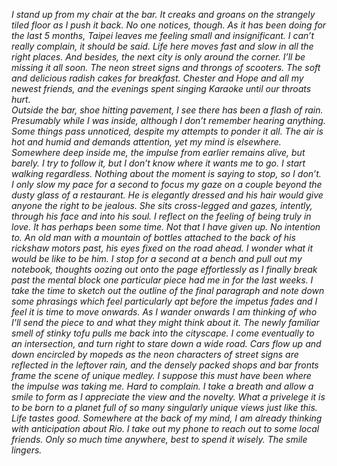  *I stand up from my chair at the bar. It creaks and groans on the strangely tiled floor as I push it back. No one notices, though. As it has been doing for the last 5 months, Taipei leaves me feeling small and insignificant. I can’t really complain, it should be said. Life here moves fast and slow in all the right places. And besides, the next city is only around the corner.*
*I’ll be missing it all soon. The neon street signs and throngs of scooters. The soft and delicious radish cakes for breakfast. Chester and Hope and all my newest friends, and the evenings spent singing Karaoke until our throats hurt.*  
*Outside the bar, shoe hitting pavement, I see there has been a flash of rain. Presumably while I was inside, although I don’t remember hearing anything. Some things pass unnoticed, despite my attempts to ponder it all. The air is hot and humid and demands attention, yet my mind is elsewhere.  Somewhere deep inside me, the impulse from earlier remains alive, but barely. I try to follow it, but I don’t know where it wants me to go. I start walking regardless. Nothing about the moment is saying to stop, so I don’t.*  
*I only slow my pace for a second to focus my gaze on a couple beyond the dusty glass of a restaurant. He is elegantly dressed and his hair would give anyone the right to be jealous. She sits cross-legged and gazes, intently, through his face and into his soul. I reflect on the feeling of being truly in love. It has perhaps been some time. Not that I have given up. No intention to. An old man with a mountain of bottles attached to the back of his rickshaw motors past, his eyes fixed on the road ahead. I wonder what it would be like to be him.*
*I stop for a second at a bench and pull out my notebook, thoughts oozing out onto the page effortlessly as I finally break past the mental block one particular piece had me in for the last weeks. I take the time to sketch out the outline of the final paragraph and note down some phrasings which feel particularly apt before the impetus fades and I feel it is time to move onwards. As I wander onwards I am thinking of who I'll send the piece to and what they might think about it. The newly familiar smell of stinky tofu pulls me back into the cityscape.*
*I come eventually to an intersection, and turn right to stare down a wide road. Cars flow up and down encircled by mopeds as the neon characters of street signs are reflected in the leftover rain, and the densely packed shops and bar fronts frame the scene of unique medley. I suppose this must have been where the impulse was taking me. Hard to complain. I take a breath and allow a smile to form as I appreciate the view and the novelty. What a privelege it is to be born to a planet full of so many singularly unique views just like this. Life tastes good. Somewhere at the back of my mind, I am already thinking with anticipation about Rio. I take out my phone to reach out to some local friends. Only so much time anywhere, best to spend it wisely. The smile lingers.*